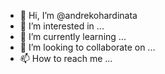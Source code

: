 - 👋 Hi, I’m @andrekohardinata
- 👀 I’m interested in ...
- 🌱 I’m currently learning ...
- 💞️ I’m looking to collaborate on ...
- 📫 How to reach me ...

<!---
andrekohardinata/andrekohardinata is a ✨ special ✨ repository because its `README.md` (this file) appears on your GitHub profile.
You can click the Preview link to take a look at your changes.
--->
